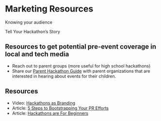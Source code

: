 # Marketing Resources

Knowing your audience

Tell Your Hackathon’s Story

## Resources to get potential pre-event coverage in local and tech media

* Reach out to parent groups \(more useful for high school hackathons\)
* Share our [Parent Hackathon Guide](https://mlh.io/parent-hackathon-guide) with parent organizations that are interested in hearing about events for their children.

## Resources

* Video: [Hackathons as Branding](https://www.youtube.com/watch?v=cwJNYXlOuYo&index=20&list=PLPDgudJ_VDUdqhQldG7SqXGxaj-FiLGmP)
* Article: [5 Steps to Bootstrapping Your PR Efforts](http://moz.com/blog/5-steps-to-bootstrapping-your-pr-efforts)
* Article: [Hackathons are For Beginners](https://medium.com/@tfogo/hackathons-are-for-beginners-77a9c9c0e000)

